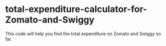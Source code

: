 # total-expenditure-calculator-for-Zomato-and-Swiggy

This code will help you find the total expenditure on Zomato and Swiggy so far.
